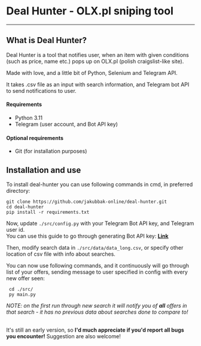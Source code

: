 
# Deal Hunter - OLX.pl sniping tool
---------------
## What is Deal Hunter?

Deal Hunter is a tool that notifies user, when an item with given conditions (such as price, name etc.) pops up on OLX.pl (polish craigslist-like site).

Made with love, and a little bit of Python, Selenium and Telegram API.

It takes .csv file as an input with search information, and Telegram bot API to send notifications to user.

#### Requirements

- Python 3.11
- Telegram (user account, and Bot API key)

#### Optional requirements
- Git (for installation purposes)

## Installation and use

To install deal-hunter you can use following commands in cmd, in preferred directory: 

```commandline
git clone https://github.com/jakubbak-online/deal-hunter.git
cd deal-hunter
pip install -r requirements.txt
```

Now, update ```./src/config.py``` with your Telegram Bot API key, and Telegram user id. \
You can use this guide to go through generating Bot API key: [**Link**](https://www.siteguarding.com/en/how-to-get-telegram-bot-api-token)

Then, modify search data in ```./src/data/data_long.csv```, or specify other location of csv file with info about searches.

You can now use following commands, and it continuously will go through list of your offers, sending message to user specified in config with every new offer seen: 
 
```commandline
 cd ./src/
 py main.py
```

*NOTE: on the first run through new search it will notify you of **all** offers in that search - it has no previous data about searches done to compare to!*

\
It's still an early version, so **I'd much appreciate if you'd report all bugs you encounter!**
Suggestion are also welcome!

